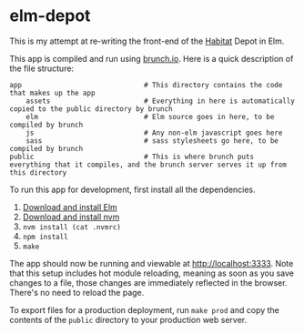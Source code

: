 # elm-depot

This is my attempt at re-writing the front-end of the [Habitat](https://www.habitat.sh) Depot in Elm.

This app is compiled and run using [brunch.io](http://brunch.io). Here is a quick description of the file structure:

    app                              # This directory contains the code that makes up the app
        assets                       # Everything in here is automatically copied to the public directory by brunch
        elm                          # Elm source goes in here, to be compiled by brunch
        js                           # Any non-elm javascript goes here
        sass                         # sass stylesheets go here, to be compiled by brunch
    public                           # This is where brunch puts everything that it compiles, and the brunch server serves it up from this directory


To run this app for development, first install all the dependencies.

1. [Download and install Elm](https://guide.elm-lang.org/install.html)
1. [Download and install nvm](https://github.com/creationix/nvm)
1. `nvm install (cat .nvmrc)`
1. `npm install`
1. `make`

The app should now be running and viewable at [http://localhost:3333](http://localhost:3333).  Note that this setup includes hot module reloading, meaning as soon as you save changes to a file, those changes are immediately reflected in the browser. There's no need to reload the page.

To export files for a production deployment, run `make prod` and copy the contents of the `public` directory to your production web server.
